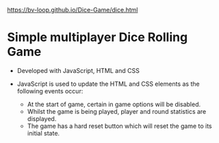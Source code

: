 https://bv-loop.github.io/Dice-Game/dice.html

# Simple multiplayer Dice Rolling Game 

* Developed with JavaScript, HTML and CSS

* JavaScript is used to update the HTML and CSS elements as the following events occur:
	- At the start of game, certain in game options will be disabled.
	- Whilst the game is being played, player and round statistics are displayed.
	- The game has a hard reset button which will reset the game to its initial state.
